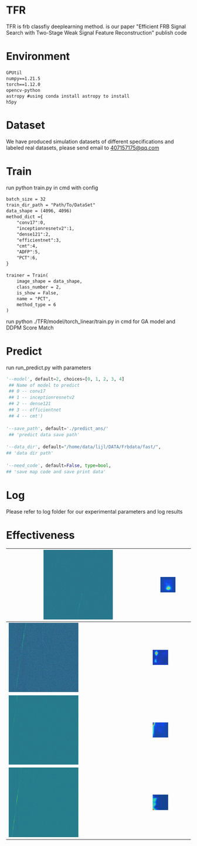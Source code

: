 # TFR

TFR is frb classfiy deeplearning method. is our paper "Efficient FRB Signal Search with Two-Stage Weak Signal Feature Reconstruction" publish code

# Environment

```
GPUtil
numpy==1.21.5
torch==1.12.0
opencv-python
astropy #using conda install astropy to install
h5py
```

# Dataset

We have produced simulation datasets of different specifications and labeled real datasets, please send email to 407157175@qq.com

# Train 

run python train.py in cmd with config

```
batch_size = 32
train_dir_path = "Path/To/DataSet"
data_shape = (4096, 4096)
method_dict ={
    "conv17":0,
    "inceptionresnetv2":1,
    "dense121":2,
    "efficientnet":3,
    "cmt":4,
    "ADFP":5,
    "PCT":6,
}

trainer = Train(
    image_shape = data_shape,
    class_number = 2, 
    is_show = False,
    name = "PCT",
    method_type = 6
)
```

run python ./TFR/model/torch_linear/train.py in cmd for GA model and DDPM Score Match



# Predict

run run_predict.py  with parameters

```python
'--model', default=2, choices=[0, 1, 2, 3, 4]
 ## Name of model to predict
 ## 0 -- conv17
 ## 1 -- inceptionresnetv2
 ## 2 -- dense121
 ## 3 -- efficientnet
 ## 4 -- cmt')
 
'--save_path', default='./predict_ans/'
 ## 'predict data save path'

'--data_dir', default="/home/data/lijl/DATA/Frbdata/fast/", 
## 'data dir path'

'--need_code', default=False, type=bool, 
## 'save map code and save print data'
```

# Log

Please refer to log folder for our experimental parameters and log results

# Effectiveness

| <img src=".\log\hotmap\4_0.jpg" alt="4_0" width="50%" height="50%" /> | <img src=".\log\hotmap\4_0_mask.jpg" alt="4_0_mask" width="50%" height="50%" /> |      |
| ------------------------------------------------------------ | ------------------------------------------------------------ | ---- |
| <img src=".\log\hotmap\11.jpg" alt="11" width="50%" height="50%" /> | <img src=".\log\hotmap\11_mask.jpg" alt="11_mask" width="50%" height="50%" /> |      |
| <img src=".\log\hotmap\7_0.jpg" alt="7_0" width="50%" height="50%"/> | <img src=".\log\hotmap\7_0_mask.jpg" alt="7_0_mask" width="50%" height="50%" /> |      |
| <img src=".\log\hotmap\28_0.jpg" alt="28_0" width="50%" height="50%"/> | <img src=".\log\hotmap\28_0_mask.jpg" alt="28_0" width="50%" height="50%" /> |      |

